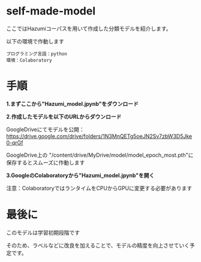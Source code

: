 # self-made-model

ここではHazumiコーパスを用いて作成した分類モデルを紹介します。

以下の環境で作動します
```
プログラミング言語：python
環境：Colaboratory
```
# 手順

**1.まずここから"Hazumi_model.jpynb"をダウンロード**

**2.作成したモデルを以下のURLからダウンロード**

GoogleDriveにてモデルを公開：
https://drive.google.com/drive/folders/1N3MnQETg5oeJN2Sv7zbW3D5Jke0-qrGf

GoogleDrive上の
"/content/drive/MyDrive/model/model_epoch_most.pth"に保存するとスムーズに作動します

**3.GoogleのColaboratoryから"Hazumi_model.jpynb"を開く**

注意：ColaboratoryではランタイムをCPUからGPUに変更する必要があります

# 最後に

このモデルは学習初期段階です

そのため、ラベルなどに改良を加えることで、モデルの精度を向上させていく予定です。
